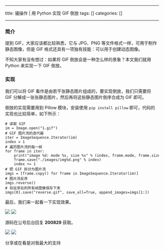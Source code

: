 
--- 
title:  骚操作 | 用 Python 实现 GIF 倒放 
tags: []
categories: [] 

---
### 简介 

提到 GIF，大家应该都比较熟悉，它与 JPG、PNG 等文件格式一样，可用于制作静态图像，但是 GIF 格式还具有一项独有技能：可以用于创建动态图像。

不知大家有没有想过：如果将 GIF 倒放会是一种怎么样的景象？本文我们就用 Python 来实现一下 GIF 倒放。

### 实现 

我们可以将 GIF 看作是由若干张静态图片组成的，要实现倒放，我们只需要将 GIF 分解成一张张静态图片，然后再将这些静态图片倒序合成为 GIF 即可。

倒放的实现需要用到 Pillow 模块，安装使用 `pip install pillow` 即可，代码的实现也比较简单，如下所示：

```
# 读取 GIF 
im = Image.open("1.gif")
# GIF 图片流的迭代器
iter = ImageSequence.Iterator(im)
index = 1
# 遍历图片流的每一帧 
for frame in iter:
    print("image %d: mode %s, size %s" % (index, frame.mode, frame.size))
    frame.save("./images/img%d.png" % index)
    index += 1
# 把 GIF 拆分为图片流 
imgs = [frame.copy() for frame in ImageSequence.Iterator(im)]
# 图片流反序
imgs.reverse()
# 将反序后的所有帧图像保存下来
imgs[0].save("reverse.gif", save_all=True, append_images=imgs[1:])

```

最后，我们来一起看一下实现效果。

<img src="https://imgconvert.csdnimg.cn/aHR0cHM6Ly9tbWJpei5xcGljLmNuL21tYml6X2dpZi9QdlA2cWpVcHZJcno3QlJod0RUb0hEbm8zZVRpY241Q3pUcHRNMzFUUHVTcnNCWnhBZGVxa1d4cENGZGY5QWRUTjh3OXNTbGlheDQ4Szd2MEFOSHFnSmNRLzY0MA?x-oss-process=image/format,png">

<img src="https://imgconvert.csdnimg.cn/aHR0cHM6Ly9tbWJpei5xcGljLmNuL21tYml6X2dpZi9QdlA2cWpVcHZJcno3QlJod0RUb0hEbm8zZVRpY241Q3o5SG9WZk1JenhJdGhKNVZxRmtraWNPUkFrbGdoaWFkd3ppYUNDSWhUZ2ljdHlGWmlhREp5NE5ES01wZy82NDA?x-oss-process=image/format,png">

源码在公号后台回复 **200829** 获取。 

<img src="https://imgconvert.csdnimg.cn/aHR0cHM6Ly9tbWJpei5xcGljLmNuL21tYml6X3BuZy9RQjZHNFpvRTE4NGliejlNc2N3YXE5OHcwNXVHQWljMXh0UXZqNWhzTEQ1eFdmcjlIYlhsTDVSTnFRcU1wcnVnNlhqRDdtSTRVY1F2Y3U2NEdHZTI3VDdBLzY0MA?x-oss-process=image/format,png">

<img src="https://imgconvert.csdnimg.cn/aHR0cHM6Ly9tbWJpei5xcGljLmNuL21tYml6X3BuZy9QdlA2cWpVcHZJb24walFiZjlpYVdGcTBMaWJaSVQ0WXJCNGlhd0ZmZE5lQjFJcks0eXhrWVplbnFvWWY2dHc3dElpY0EyMUxNWEFSVzN6bkk5ajU0NmliMzFRLzY0MA?x-oss-process=image/format,png">

分享或在看是对我最大的支持 
